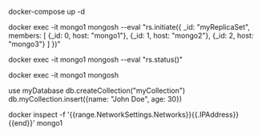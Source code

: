 docker-compose up -d

docker exec -it mongo1 mongosh --eval "rs.initiate({
\_id: \"myReplicaSet\",
members: [
{_id: 0, host: \"mongo1\"},
{_id: 1, host: \"mongo2\"},
{_id: 2, host: \"mongo3\"}
]
})"

docker exec -it mongo1 mongosh --eval "rs.status()"

docker exec -it mongo1 mongosh

use myDatabase
db.createCollection("myCollection")
db.myCollection.insert({name: "John Doe", age: 30})

docker inspect -f '{{range.NetworkSettings.Networks}}{{.IPAddress}}{{end}}' mongo1
